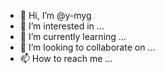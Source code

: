 - 👋 Hi, I’m @y-myg
- 👀 I’m interested in ...
- 🌱 I’m currently learning ...
- 💞️ I’m looking to collaborate on ...
- 📫 How to reach me ...

<!---
y-myg/y-myg is a ✨ special ✨ repository because its `README.md` (this file) appears on your GitHub profile.
You can click the Preview link to take a look at your changes.
--->
